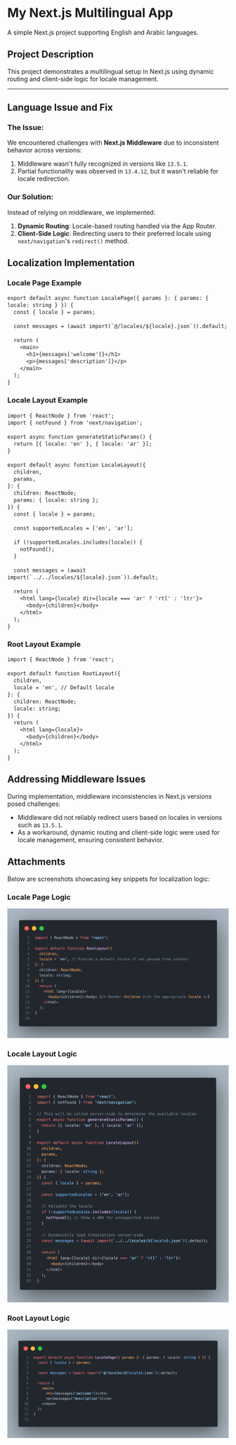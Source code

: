 # My Next.js Multilingual App

A simple Next.js project supporting English and Arabic languages.

## Project Description

This project demonstrates a multilingual setup in Next.js using dynamic routing and client-side logic for locale management.

---

## Language Issue and Fix

### **The Issue:**

We encountered challenges with **Next.js Middleware** due to inconsistent behavior across versions:

1. Middleware wasn't fully recognized in versions like `13.5.1`.
2. Partial functionality was observed in `13.4.12`, but it wasn't reliable for locale redirection.

### **Our Solution:**

Instead of relying on middleware, we implemented:

1. **Dynamic Routing**: Locale-based routing handled via the App Router.
2. **Client-Side Logic**: Redirecting users to their preferred locale using `next/navigation`'s `redirect()` method.

## Localization Implementation

### Locale Page Example

```tsx
export default async function LocalePage({ params }: { params: { locale: string } }) {
  const { locale } = params;

  const messages = (await import(`@/locales/${locale}.json`)).default;

  return (
    <main>
      <h1>{messages['welcome']}</h1>
      <p>{messages['description']}</p>
    </main>
  );
}
```

### Locale Layout Example

```tsx
import { ReactNode } from 'react';
import { notFound } from 'next/navigation';

export async function generateStaticParams() {
  return [{ locale: 'en' }, { locale: 'ar' }];
}

export default async function LocaleLayout({
  children,
  params,
}: {
  children: ReactNode;
  params: { locale: string };
}) {
  const { locale } = params;

  const supportedLocales = ['en', 'ar'];

  if (!supportedLocales.includes(locale)) {
    notFound();
  }

  const messages = (await import(`../../locales/${locale}.json`)).default;

  return (
    <html lang={locale} dir={locale === 'ar' ? 'rtl' : 'ltr'}>
      <body>{children}</body>
    </html>
  );
}
```

### Root Layout Example

```tsx
import { ReactNode } from 'react';

export default function RootLayout({
  children,
  locale = 'en', // Default locale
}: {
  children: ReactNode;
  locale: string;
}) {
  return (
    <html lang={locale}>
      <body>{children}</body>
    </html>
  );
}
```

## Addressing Middleware Issues

During implementation, middleware inconsistencies in Next.js versions posed challenges:

- Middleware did not reliably redirect users based on locales in versions such as `13.5.1`.
- As a workaround, dynamic routing and client-side logic were used for locale management, ensuring consistent behavior.

## Attachments

Below are screenshots showcasing key snippets for localization logic:

### Locale Page Logic

![Locale Page](./middleware1.png)

### Locale Layout Logic

![Locale Layout](./middleware2.png)

### Root Layout Logic

![Root Layout](./middleware3.png)
